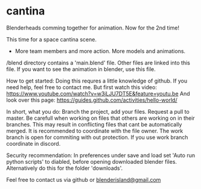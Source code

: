 # cantina

Blenderheads comming together for animation. Now for the 2nd time!

This time for a space cantina scene.

- More team members and more action. More models and animations. 

/blend directory contains a 'main.blend' file. Other files are linked into this file. If you want to see the animation in blender, use this file.

How to get started: Doing this requres a little knowledge of github. If you need help, feel free to contact me. But first watch this video: https://www.youtube.com/watch?v=w3jLJU7DT5E&feature=youtu.be And look over this page: https://guides.github.com/activities/hello-world/

In short, what you do: Branch the project, add your files. Request a pull to master. Be carefull when working on files that others are working on in their branches. This may result in conflicting files that cant be automatically merged. It is recommended to coordinate with the file owner. The work branch is open for commiting with out protection. If you use work branch coordinate in discord.

Security recommendation: In preferences under save and load set 'Auto run python scripts' to diabled, before opening downloaded blender files. Alternatively do this for the folder 'downloads'.

Feel free to contact us via github or blenderisland@gmail.com
